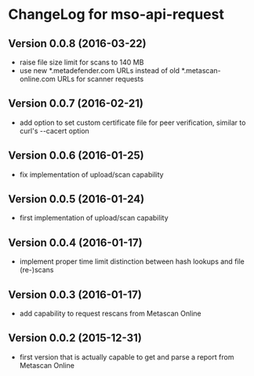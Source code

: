 # ChangeLog for mso-api-request

## Version 0.0.8 (2016-03-22)
  - raise file size limit for scans to 140 MB
  - use new *.metadefender.com URLs instead of old *.metascan-online.com URLs
    for scanner requests

## Version 0.0.7 (2016-02-21)
  - add option to set custom certificate file for peer verification, similar
    to curl's --cacert option

## Version 0.0.6 (2016-01-25)
  - fix implementation of upload/scan capability

## Version 0.0.5 (2016-01-24)
  - first implementation of upload/scan capability

## Version 0.0.4 (2016-01-17)
  - implement proper time limit distinction between hash lookups and file
    (re-)scans

## Version 0.0.3 (2016-01-17)
  - add capability to request rescans from Metascan Online

## Version 0.0.2 (2015-12-31)
  - first version that is actually capable to get and parse a report from
    Metascan Online
